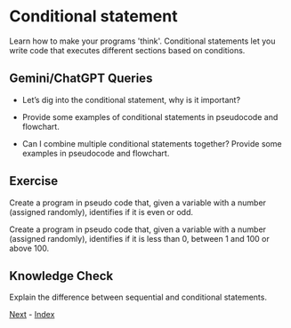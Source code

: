 # Conditional statement 

Learn how to make your programs 'think'. Conditional statements let you write code that executes different sections based on conditions.


## Gemini/ChatGPT Queries

- Let’s dig into the conditional statement, why is it important?

- Provide some examples of conditional statements in pseudocode and flowchart.

- Can I combine multiple conditional statements together? Provide some examples in pseudocode and flowchart. 


## Exercise

Create a program in pseudo code that, given a variable with a number (assigned randomly), identifies if it is even or odd. 

Create a program in pseudo code that, given a variable with a number (assigned randomly), identifies if it is less than 0, between 1 and 100 or above 100.


## Knowledge Check

Explain the difference between sequential and conditional statements.


[Next](https://github.com/InfiniteLearnJourney/ProgrammingCorePrinciples/blob/main/guide/11.%20Iteration%20statement.md) - [Index](https://github.com/InfiniteLearnJourney/ProgrammingCorePrinciples/blob/main/guide/00.%20index.md)